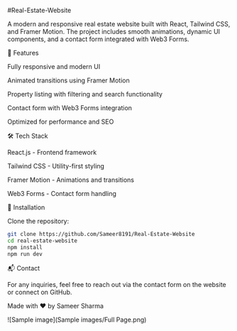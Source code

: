 #Real-Estate-Website

A modern and responsive real estate website built with React, Tailwind CSS, and Framer Motion. The project includes smooth animations, dynamic UI components, and a contact form integrated with Web3 Forms.

🚀 Features

Fully responsive and modern UI

Animated transitions using Framer Motion

Property listing with filtering and search functionality

Contact form with Web3 Forms integration

Optimized for performance and SEO

🛠 Tech Stack

React.js - Frontend framework

Tailwind CSS - Utility-first styling

Framer Motion - Animations and transitions

Web3 Forms - Contact form handling

📌 Installation

Clone the repository:
```sh
git clone https://github.com/Sameer8191/Real-Estate-Website
cd real-estate-website
npm install
npm run dev
```

📬 Contact

For any inquiries, feel free to reach out via the contact form on the website or connect on GitHub.

Made with ❤️ by Sameer Sharma

![Sample image](Sample images/Full Page.png)
